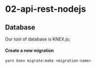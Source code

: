 # 02-api-rest-nodejs

## Database

Our tool of database is KNEX.js;

#### Create a new migration

```
yarn knex migrate:make <migration-name>
```
